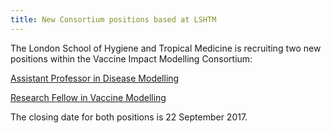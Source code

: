 ```yaml
---
title: New Consortium positions based at LSHTM
---
```


The London School of Hygiene and Tropical Medicine is recruiting two new positions within the Vaccine Impact Modelling Consortium:

[Assistant Professor in Disease Modelling](https://jobs.lshtm.ac.uk/Vacancy.aspx?ref=EPH-IDE-62)

[Research Fellow in Vaccine Modelling](https://jobs.lshtm.ac.uk/Vacancy.aspx?ref=EPH-IDE-61)

The closing date for both positions is 22 September 2017.
